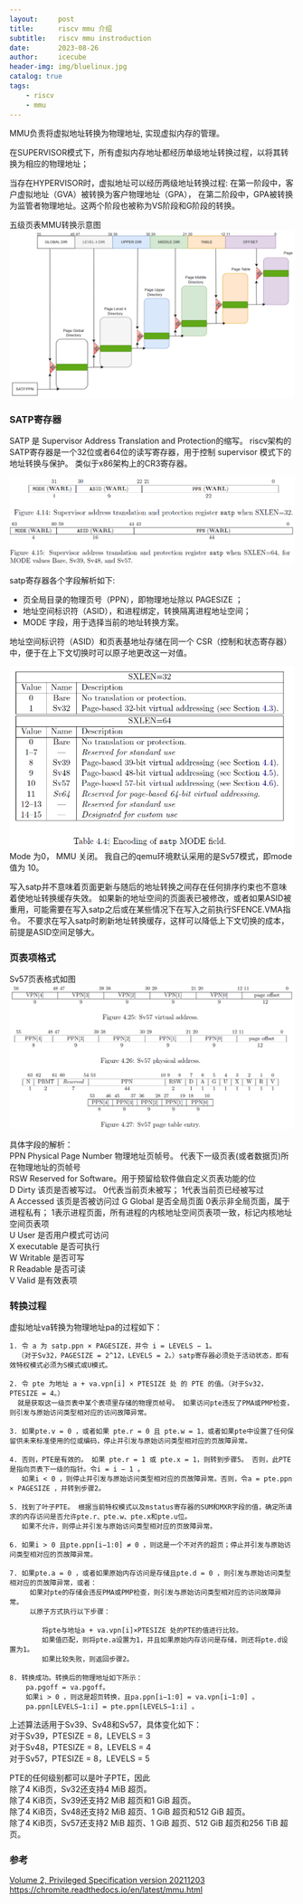 ```yaml
---
layout:     post
title:      riscv mmu 介绍
subtitle:   riscv mmu instroduction
date:       2023-08-26
author:     icecube
header-img: img/bluelinux.jpg
catalog: true
tags:
    - riscv
    - mmu
---
```

MMU负责将虚拟地址转换为物理地址, 实现虚拟内存的管理。

在SUPERVISOR模式下，所有虚拟内存地址都经历单级地址转换过程，以将其转换为相应的物理地址；

当存在HYPERVISOR时，虚拟地址可以经历两级地址转换过程:
在第一阶段中，客户虚拟地址（GVA）被转换为客户物理地址（GPA），
在第二阶段中，GPA被转换为监管者物理地址。这两个阶段也被称为VS阶段和G阶段的转换。

五级页表MMU转换示意图
![](https://raw.githubusercontent.com/l3b2w1/l3b2w1.github.io/master/img/2023-08-26-riscv-mmu-sv57.PNG)


### SATP寄存器
SATP 是 Supervisor Address Translation and Protection的缩写。
riscv架构的SATP寄存器是一个32位或者64位的读写寄存器，用于控制 supervisor 模式下的地址转换与保护。
类似于x86架构上的CR3寄存器。

![](https://raw.githubusercontent.com/l3b2w1/l3b2w1.github.io/master/img/2023-08-26-riscv-mmu-satp32.PNG)
![](https://raw.githubusercontent.com/l3b2w1/l3b2w1.github.io/master/img/2023-08-26-riscv-mmu-satp64.PNG)


satp寄存器各个字段解析如下:
* 页全局目录的物理页号（PPN），即物理地址除以 PAGESIZE ；
* 地址空间标识符（ASID），和进程绑定，转换隔离进程地址空间；
* MODE 字段，用于选择当前的地址转换方案。

地址空间标识符（ASID）和页表基地址存储在同一个 CSR（控制和状态寄存器）中，便于在上下文切换时可以原子地更改这一对值。

![](https://raw.githubusercontent.com/l3b2w1/l3b2w1.github.io/master/img/2023-08-26-riscv-mmu-satp-mode.PNG)
Mode 为0， MMU 关闭。 我自己的qemu环境默认采用的是Sv57模式，即mode值为 10。

写入satp并不意味着页面更新与随后的地址转换之间存在任何排序约束也不意味着使地址转换缓存失效。
如果新的地址空间的页面表已被修改，或者如果ASID被重用，可能需要在写入satp之后或在某些情况下在写入之前执行SFENCE.VMA指令。
不要求在写入satp时刷新地址转换缓存，这样可以降低上下文切换的成本，前提是ASID空间足够大。

### 页表项格式
Sv57页表格式如图
![](https://raw.githubusercontent.com/l3b2w1/l3b2w1.github.io/master/img/2023-08-26-riscv-mmu-page-table.PNG)

具体字段的解析：  
PPN Physical Page Number 物理地址页帧号。 代表下一级页表(或者数据页)所在物理地址的页帧号  
RSW Reserved for Software。用于预留给软件做自定义页表功能的位  
D Dirty 该页是否被写过。  0代表当前页未被写； 1代表当前页已经被写过  
A Accessed 该页是否被访问过
G Global 是否全局页面  0表示非全局页面，属于进程私有； 1表示进程页面，所有进程的内核地址空间页表项一致，标记内核地址空间页表项  
U User 是否用户模式可访问  
X executable 是否可执行  
W Writable 是否可写  
R Readable 是否可读  
V Valid 是有效表项  

### 转换过程
虚拟地址va转换为物理地址pa的过程如下：

	1. 令 a 为 satp.ppn × PAGESIZE，并令 i = LEVELS − 1。
      （对于Sv32，PAGESIZE = 2^12，LEVELS = 2。）satp寄存器必须处于活动状态，即有效特权模式必须为S模式或U模式。

	2. 令 pte 为地址 a + va.vpn[i] × PTESIZE 处 的 PTE 的值。（对于Sv32，PTESIZE = 4。）
      就是获取这一级页表中某个表项里存储的物理页帧号。 如果访问pte违反了PMA或PMP检查，则引发与原始访问类型相对应的访问故障异常。

	3. 如果pte.v = 0 ，或者如果 pte.r = 0 且 pte.w = 1，或者如果pte中设置了任何保留供未来标准使用的位或编码，停止并引发与原始访问类型相对应的页故障异常。

	4. 否则，PTE是有效的。 如果 pte.r = 1 或 pte.x = 1，则转到步骤5。 否则，此PTE是指向页表下一级的指针。令i = i − 1 。
	   如果i < 0 ，则停止并引发与原始访问类型相对应的页故障异常。否则，令a = pte.ppn × PAGESIZE ，并转到步骤2。

	5. 找到了叶子PTE。 根据当前特权模式以及mstatus寄存器的SUM和MXR字段的值，确定所请求的内存访问是否允许pte.r、pte.w、pte.x和pte.u位。
	   如果不允许，则停止并引发与原始访问类型相对应的页故障异常。

	6. 如果i > 0 且pte.ppn[i−1:0] ≠ 0 ，则这是一个不对齐的超页；停止并引发与原始访问类型相对应的页故障异常。

	7. 如果pte.a = 0 ，或者如果原始内存访问是存储且pte.d = 0 ，则引发与原始访问类型相对应的页故障异常，或者：
		 如果对pte的存储会违反PMA或PMP检查，则引发与原始访问类型相对应的访问故障异常。
		 以原子方式执行以下步骤：

			将pte与地址a + va.vpn[i]×PTESIZE 处的PTE的值进行比较。
			如果值匹配，则将pte.a设置为1，并且如果原始内存访问是存储，则还将pte.d设置为1。
			如果比较失败，则返回步骤2。

	8. 转换成功。转换后的物理地址如下所示：
    	pa.pgoff = va.pgoff。
    	如果i > 0 ，则这是超页转换，且pa.ppn[i−1:0] = va.vpn[i−1:0] 。
    	pa.ppn[LEVELS−1:i] = pte.ppn[LEVELS−1:i] 。


上述算法适用于Sv39、Sv48和Sv57，具体变化如下：  
对于Sv39，PTESIZE = 8，LEVELS = 3  
对于Sv48，PTESIZE = 8，LEVELS = 4  
对于Sv57，PTESIZE = 8，LEVELS = 5  

PTE的任何级别都可以是叶子PTE，因此  
除了4 KiB页，Sv32还支持4 MiB 超页。  
除了4 KiB页，Sv39还支持2 MiB 超页和1 GiB 超页。  
除了4 KiB页，Sv48还支持2 MiB 超页、1 GiB 超页和512 GiB 超页。  
除了4 KiB页，Sv57还支持2 MiB 超页、1 GiB 超页、512 GiB 超页和256 TiB 超页。  


### 参考
[Volume 2, Privileged Specification version 20211203](https://github.com/riscv/riscv-isa-manual/releases/download/Priv-v1.12/riscv-privileged-20211203.pdf)
https://chromite.readthedocs.io/en/latest/mmu.html
